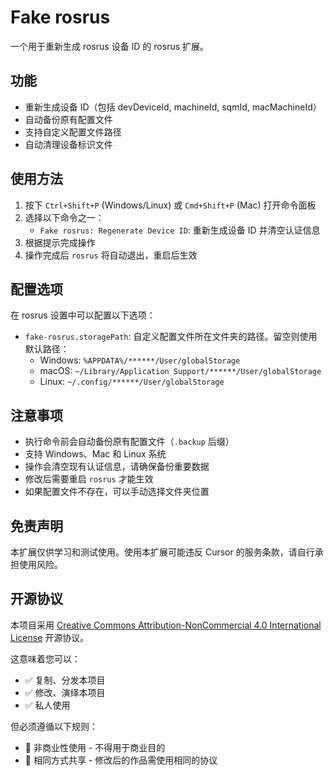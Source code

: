 # Fake rosrus

一个用于重新生成 rosrus 设备 ID 的 rosrus 扩展。

## 功能

- 重新生成设备 ID（包括 devDeviceId, machineId, sqmId, macMachineId）
- 自动备份原有配置文件
- 支持自定义配置文件路径
- 自动清理设备标识文件

## 使用方法

1. 按下 `Ctrl+Shift+P` (Windows/Linux) 或 `Cmd+Shift+P` (Mac) 打开命令面板
2. 选择以下命令之一：
   - `Fake rosrus: Regenerate Device ID`: 重新生成设备 ID 并清空认证信息
3. 根据提示完成操作
4. 操作完成后 `rosrus` 将自动退出，重启后生效

## 配置选项

在 rosrus 设置中可以配置以下选项：

- `fake-rosrus.storagePath`: 自定义配置文件所在文件夹的路径。留空则使用默认路径：
  - Windows: `%APPDATA%/******/User/globalStorage`
  - macOS: `~/Library/Application Support/******/User/globalStorage`
  - Linux: `~/.config/******/User/globalStorage`

## 注意事项

- 执行命令前会自动备份原有配置文件（`.backup` 后缀）
- 支持 Windows、Mac 和 Linux 系统
- 操作会清空现有认证信息，请确保备份重要数据
- 修改后需要重启 `rosrus` 才能生效
- 如果配置文件不存在，可以手动选择文件夹位置

## 免责声明

本扩展仅供学习和测试使用。使用本扩展可能违反 Cursor 的服务条款，请自行承担使用风险。

## 开源协议

本项目采用 [Creative Commons Attribution-NonCommercial 4.0 International License](https://creativecommons.org/licenses/by-nc/4.0/) 开源协议。

这意味着您可以：
- ✅ 复制、分发本项目
- ✅ 修改、演绎本项目
- ✅ 私人使用

但必须遵循以下规则：
- 🚫 非商业性使用 - 不得用于商业目的
- 🔄 相同方式共享 - 修改后的作品需使用相同的协议
